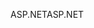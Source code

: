 <span data-ttu-id="9e08b-101">ASP.NET</span><span class="sxs-lookup"><span data-stu-id="9e08b-101">ASP.NET</span></span>